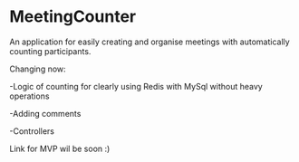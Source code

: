 # MeetingCounter
An application for easily creating and organise meetings with automatically counting participants.

Changing now: 

-Logic of counting for clearly using Redis with MySql without heavy operations

-Adding comments

-Controllers

Link for MVP wil be soon :)